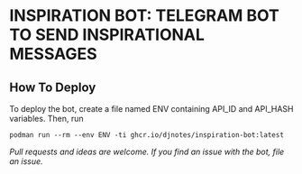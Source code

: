 # INSPIRATION BOT: TELEGRAM BOT TO SEND INSPIRATIONAL MESSAGES

## How To Deploy
To deploy the bot, create a file named ENV containing API_ID and API_HASH variables. Then, run 

```
podman run --rm --env ENV -ti ghcr.io/djnotes/inspiration-bot:latest
```

*Pull requests and ideas are welcome. If you find an issue with the bot, file an issue.*
